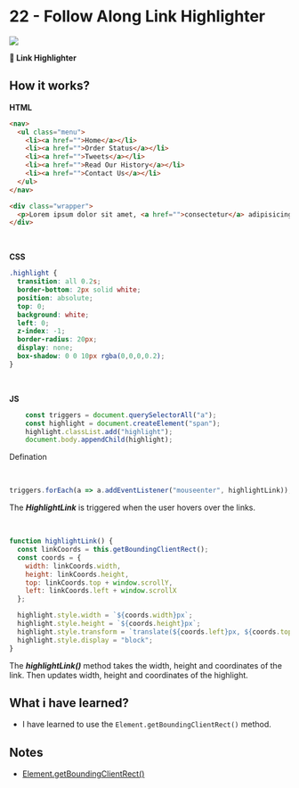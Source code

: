 # 22 - Follow Along Link Highlighter

![](https://github.com/erhanersoz/JavaScript30/blob/master/Screenshots/demo_22.gif?raw=true)

**:high_brightness: Link Highlighter**

## How it works?

**HTML**

```html
<nav>
  <ul class="menu">
    <li><a href="">Home</a></li>
    <li><a href="">Order Status</a></li>
    <li><a href="">Tweets</a></li>
    <li><a href="">Read Our History</a></li>
    <li><a href="">Contact Us</a></li>
  </ul>
</nav>

<div class="wrapper">
  <p>Lorem ipsum dolor sit amet, <a href="">consectetur</a> adipisicing elit.</p>
</div>
```

<br/>

**CSS**

```css
.highlight {
  transition: all 0.2s;
  border-bottom: 2px solid white;
  position: absolute;
  top: 0;
  background: white;
  left: 0;
  z-index: -1;
  border-radius: 20px;
  display: none;
  box-shadow: 0 0 10px rgba(0,0,0,0.2);
}
```

<br/>

**JS**

```js
    const triggers = document.querySelectorAll("a");
    const highlight = document.createElement("span");
    highlight.classList.add("highlight");
    document.body.appendChild(highlight);
```
Defination

<br/>

```js
triggers.forEach(a => a.addEventListener("mouseenter", highlightLink));
```
The ***HighlightLink*** is triggered when the user hovers over the links.

<br/>

```js
function highlightLink() {
  const linkCoords = this.getBoundingClientRect();
  const coords = {
    width: linkCoords.width,
    height: linkCoords.height,
    top: linkCoords.top + window.scrollY,
    left: linkCoords.left + window.scrollX
  };

  highlight.style.width = `${coords.width}px`;
  highlight.style.height = `${coords.height}px`;
  highlight.style.transform = `translate(${coords.left}px, ${coords.top}px)`;
  highlight.style.display = "block";
}
```
The ***highlightLink()*** method takes the width, height and coordinates of the link. Then updates width, height and coordinates of the highlight.


## What i have learned?

- I have learned to use the `Element.getBoundingClientRect()` method.


## Notes

- [Element.getBoundingClientRect\(\)](https://developer.mozilla.org/en-US/docs/Web/API/Element/getBoundingClientRect)

